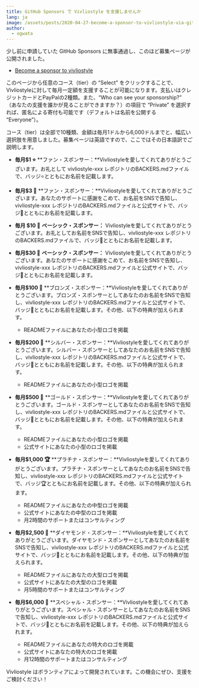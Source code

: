 ```yaml
---
title: GitHub Sponsors で Vivliostyle を支援しませんか
lang: ja
image: /assets/posts/2020-04-27-become-a-sponsor-to-vivliostyle-via-github-sponsors/github-sponsors.png
author:
  - ogwata
---
```

少し前に申請していた GitHub Sponsors に無事通過し、このほど募集ページが公開されました。

- [Become a sponsor to vivliostyle](https://github.com/sponsors/vivliostyle)

このページから任意のコース（tier）の “Select” をクリックすることで、Vivliostyleに対して毎月一定額を支援することが可能になります。支払いはクレジットカードとPayPalの2種類。また、“Who can see your sponsorship?” （あなたの支援を誰かが見ることができますか？）の項目で “Private” を選択すれば、匿名による寄付も可能です（デフォルトは名前を公開する “Everyone”）。

コース（tier）は全部で10種類、金額は毎月1ドルから6,000ドルまでと、幅広い選択肢を用意しました。募集ページは英語ですので、ここではその日本語訳でご説明します。

- **毎月$1 ⭐️**
**ファン・スポンサー：**Vivliostyleを愛してくれてありがとうございます。お礼として vivliostyle-xxx レポジトリのBACKERS.mdファイルで、バッジ⭐️とともにお名前を記載します。

- **毎月$3 🌟**
**ファン・スポンサー：**Vivliostyleを愛してくれてありがとうございます。あなたのサポートに感謝をこめて、お名前をSNSで告知し、vivliostyle-xxx レポジトリのBACKERS.mdファイルと公式サイトで、バッジ🌟とともにお名前を記載します。

- **毎月 $10 🌹**
**ベーシック・スポンサー：** Vivliostyleを愛してくれてありがとうございます。お礼としてお名前をSNSで告知し、vivliostyle-xxx レポジトリのBACKERS.mdファイルで、バッジ🌹とともにお名前を記載します。

- **毎月$30 💐**
**ベーシック・スポンサー：** Vivliostyleを愛してくれてありがとうございます。あなたのサポートに感謝をこめて、お名前をSNSで告知し、vivliostyle-xxx レポジトリのBACKERS.mdファイルと公式サイトで、バッジ💐とともにお名前を記載します。

- **毎月$100 🥉**
**ブロンズ・スポンサー：**Vivliostyleを愛してくれてありがとうございます。ブロンズ・スポンサーとしてあなたのお名前をSNSで告知し、vivliostyle-xxx レポジトリのBACKERS.mdファイルと公式サイトで、バッジ🥉とともにお名前を記載します。その他、以下の特典が加えられます。
    - READMEファイルにあなたの小型ロゴを掲載

- **毎月$200 🥈**
**シルバー・スポンサー：**Vivliostyleを愛してくれてありがとうございます。シルバー・スポンサーとしてあなたのお名前をSNSで告知し、vivliostyle-xxx レポジトリのBACKERS.mdファイルと公式サイトで、バッジ🥈とともにお名前を記載します。その他、以下の特典が加えられます。
    - READMEファイルにあなたの小型ロゴを掲載

- **毎月$500 🥇**
**ゴールド・スポンサー：**Vivliostyleを愛してくれてありがとうございます。ゴールド・スポンサーとしてあなたのお名前をSNSで告知し、vivliostyle-xxx レポジトリのBACKERS.mdファイルと公式サイトで、バッジ🥇とともにお名前を記載します。その他、以下の特典が加えられます。
    - READMEファイルにあなたの小型ロゴを掲載
    - 公式サイトにあなたの小型のロゴを掲載

- **毎月$1,000 🏆**
**プラチナ・スポンサー：**Vivliostyleを愛してくれてありがとうございます。プラチナ・スポンサーとしてあなたのお名前をSNSで告知し、vivliostyle-xxx レポジトリのBACKERS.mdファイルと公式サイトで、バッジ🏆とともにお名前を記載します。その他、以下の特典が加えられます。
    - READMEファイルにあなたの中型ロゴを掲載
    - 公式サイトにあなたの中型のロゴを掲載
    - 月2時間のサポートまたはコンサルティング

- **毎月$2,500 💎**
**ダイヤモンド・スポンサー：**Vivliostyleを愛してくれてありがとうございます。ダイヤモンド・スポンサーとしてあなたのお名前をSNSで告知し、vivliostyle-xxx レポジトリのBACKERS.mdファイルと公式サイトで、バッジ💎とともにお名前を記載します。その他、以下の特典が加えられます。
    - READMEファイルにあなたの大型ロゴを掲載
    - 公式サイトにあなたの大型のロゴを掲載
    - 月5時間のサポートまたはコンサルティング

- **毎月$6,000 💠**
**スペシャル・スポンサー：**Vivliostyleを愛してくれてありがとうございます。スペシャル・スポンサーとしてあなたのお名前をSNSで告知し、vivliostyle-xxx レポジトリのBACKERS.mdファイルと公式サイトで、バッジ💠とともにお名前を記載します。その他、以下の特典が加えられます。
    - READMEファイルにあなたの特大のロゴを掲載
    - 公式サイトにあなたの特大のロゴを掲載
    - 月12時間のサポートまたはコンサルティング

Vivliostyle はボランティアによって開発されています。この機会にぜひ、支援をご検討ください！
